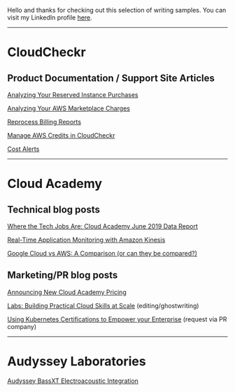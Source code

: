Hello and thanks for checking out this selection of writing samples.
You can visit my LinkedIn profile [here](https://www.linkedin.com/in/jnemer/).

***

# CloudCheckr

## Product Documentation / Support Site Articles

[Analyzing Your Reserved Instance Purchases](https://success.cloudcheckr.com/article/omv4hfg70h-analyzing-your-reserved-instance-purchases)

[Analyzing Your AWS Marketplace Charges](https://success.cloudcheckr.com/article/gawyldihis-analyzing-your-aws-marketplace-charges)

[Reprocess Billing Reports](https://success.cloudcheckr.com/article/lxt5kr90yj-reload-detailed-billing-reports)

[Manage AWS Credits in CloudCheckr](https://success.cloudcheckr.com/article/yra19r5oro-aws-credits-new)

[Cost Alerts](https://success.cloudcheckr.com/article/5iwvhy09gb-cost-alerts)

***

# Cloud Academy

## Technical blog posts

[Where the Tech Jobs Are: Cloud Academy June 2019 Data Report](https://cloudacademy.com/research/where-the-tech-jobs-are-cloud-academy-june-2019-data-report/)

[Real-Time Application Monitoring with Amazon Kinesis](https://cloudacademy.com/blog/real-time-application-monitoring-with-amazon-kinesis/)

[Google Cloud vs AWS: A Comparison (or can they be compared?)](https://cloudacademy.com/blog/google-cloud-vs-aws-a-comparison/)

## Marketing/PR blog posts

[Announcing New Cloud Academy Pricing](https://cloudacademy.com/blog/announcing-new-cloud-academy-pricing/)

[Labs: Building Practical Cloud Skills at Scale](https://cloudacademy.com/blog/labs-building-practical-cloud-skills-at-scale/) (editing/ghostwriting)

[Using Kubernetes Certifications to Empower your Enterprise](https://www.toolbox.com/tech/enterprise-software/guest-article/using-kubernetes-certifications-to-empower-your-enterprise/) (request via PR company)

***

# Audyssey Laboratories

[Audyssey BassXT Electroacoustic Integration](https://drive.google.com/open?id=1FbcDneHF2AF7E1wMSKmYBHsC0K3gaEWo)

